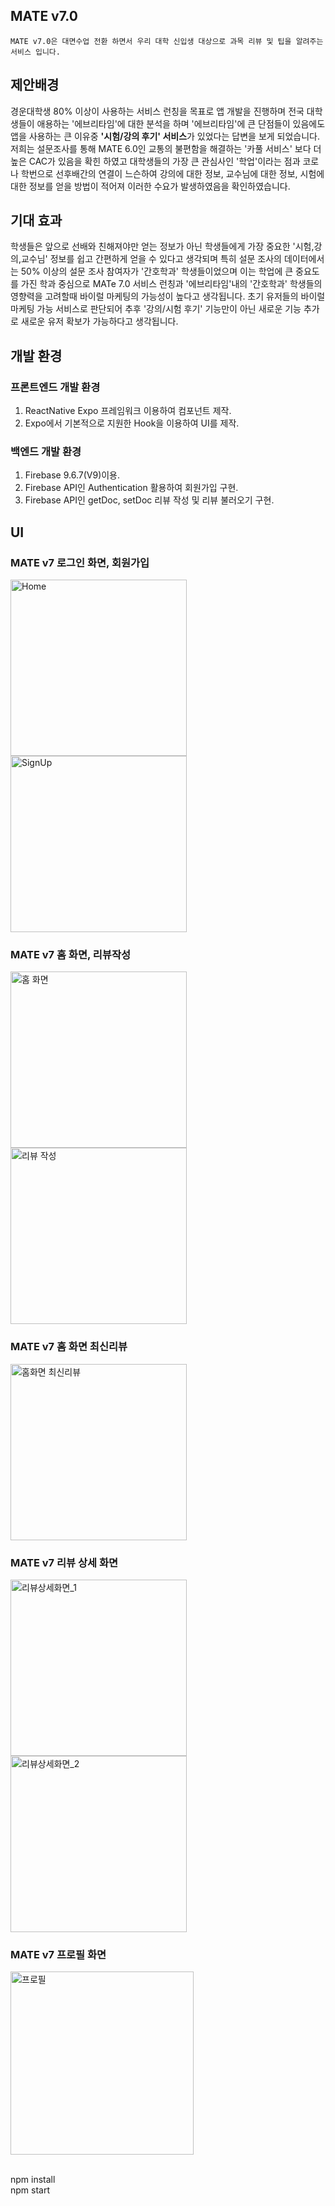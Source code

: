 ## MATE v7.0
```
MATE v7.0은 대면수업 전환 하면서 우리 대학 신입생 대상으로 과목 리뷰 및 팁을 알려주는 서비스 입니다.
```
## 제안배경
경운대학생 80% 이상이 사용하는 서비스 런칭을 목표로 앱 개발을 진행하며 전국 대학생들이 애용하는 '에브리타임'에 대한 분석을 하며 '에브리타임'에 큰 단점들이 있음에도 앱을 사용하는 큰 이유중 <strong>'시험/강의 후기' 서비스</strong>가 있었다는 답변을 보게 되었습니다.<br>
저희는 설문조사를 통해 MATE 6.0인 교통의 불편함을 해결하는 '카풀 서비스' 보다 더 높은 CAC가 있음을 확힌 하였고 대학생들의 가장 큰 관심사인 '학업'이라는 점과 코로나 학번으로 선후배간의 연결이 느슨하여 강의에 대한 정보, 교수님에 대한 정보, 시험에 대한 정보를 얻을 방법이 적어져 이러한 수요가 발생하였음을 확인하였습니다.
## 기대 효과
학생들은 앞으로 선배와 친해져야만 얻는 정보가 아닌 학생들에게 가장 중요한 '시험,강의,교수님' 정보를 쉽고 간편하게 얻을 수 있다고 생각되며 특히 설문 조사의 데이터에서는 50% 이상의 설문 조사 참여자가 '간호학과' 학생들이었으며 이는 학업에 큰 중요도를 가진 학과 중심으로 MATe 7.0 서비스 런칭과 '에브리타임'내의 '간호학과' 학생들의 영향력을 고려할때 바이럴 마케팅의 가능성이 높다고 생각됩니다.
초기 유저들의 바이럴 마케팅 가능 서비스로 판단되어 추후 '강의/시험 후기' 기능만이 아닌 새로운 기능 추가로 새로운 유저 확보가 가능하다고 생각됩니다.
## 개발 환경
### 프론트엔드 개발 환경
  1. ReactNative Expo 프레임워크 이용하여 컴포넌트 제작.
  2. Expo에서 기본적으로 지원한 Hook을 이용하여 UI를 제작. 
### 백엔드 개발 환경
 1. Firebase 9.6.7(V9)이용.
 2. Firebase API인 Authentication 활용하여 회원가입 구현.
 3. Firebase API인 getDoc, setDoc 리뷰 작성 및 리뷰 불러오기 구현.
## UI

### MATE v7 로그인 화면, 회원가입
<img width="282" alt="Home" src="https://user-images.githubusercontent.com/44064257/183243750-99c44a73-1e69-4c47-a557-5c7543dc0ad1.png"> <img width="282" alt="SignUp" src="https://user-images.githubusercontent.com/44064257/183243761-12e2654c-c5a1-44b9-b1a7-127f8da8df81.png">

### MATE v7 홈 화면, 리뷰작성
<img width="282" alt="홈 화면" src="https://user-images.githubusercontent.com/44064257/183243805-de4e13d9-6177-4a97-8d1c-2456f8f251ef.png"> <img width="282" alt="리뷰 작성" src="https://user-images.githubusercontent.com/44064257/183243818-7524896a-e506-485a-bb22-314d4b9b7f4b.png">

### MATE v7 홈 화면 최신리뷰
<img width="282" alt="홈화면 최신리뷰" src="https://user-images.githubusercontent.com/44064257/183243821-474fc01d-5f2a-4c83-86b0-1e71886f2be2.png">

### MATE v7 리뷰 상세 화면
<img width="282" alt="리뷰상세화면_1" src="https://user-images.githubusercontent.com/44064257/183243824-454bc270-7b21-412a-b836-05aa883d6757.png"><img width="282" alt="리뷰상세화면_2" src="https://user-images.githubusercontent.com/44064257/183243834-37c7abdd-6887-402b-a844-029c37e8bc93.png">
<h3> MATE v7 프로필 화면</h3>
<img width="293" alt="프로필" src="https://user-images.githubusercontent.com/44064257/183243836-a43f7a07-7e5f-4904-8357-230ecd6f5e5c.png">

<br>npm install
<br>npm start